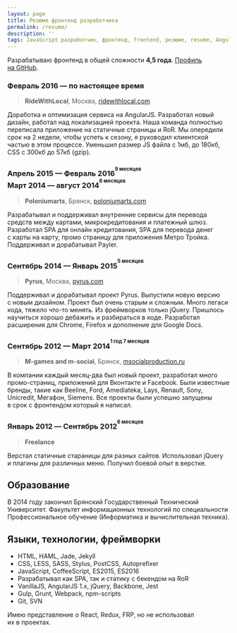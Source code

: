 ```yaml
---
layout: page
title: Резюме фронтенд разработчика
permalink: /resume/
description: ''
tags: JavaScript разработчик, фронтенд, frontend, резюме, resume, AngularJS, Webpack, SPA, PostCSS
---
```


Разрабатываю фронтенд в&nbsp;общей сложности **4,5&nbsp;года**.
[Профиль на&nbsp;GitHub](https://github.com/ymatuhin).

### Февраль 2016&nbsp;&mdash; по&nbsp;настоящее время
> **RideWithLocal**, Москва, [ridewithlocal.com](https://ridewithlocal.com)

Доработка и&nbsp;оптимизация сервиса на&nbsp;AngularJS. Разработал новый дизайн, работал над локализацией проекта. Наша команда полностью переписала приложение на&nbsp;статичные страницы и&nbsp;RoR. Мы&nbsp;опередили срок на&nbsp;2&nbsp;недели, чтобы успеть к&nbsp;сезону, я&nbsp;руководил клиентской частью в&nbsp;этом процессе. Уменьшил размер JS&nbsp;файла с&nbsp;1мб, до&nbsp;180кб, CSS с&nbsp;300кб до&nbsp;57кб (gzip).

### Апрель 2015&nbsp;&mdash; Февраль 2016<sup><sup>9 месяцев</sup></sup> <br>Март 2014&nbsp;&mdash; август 2014<sup><sup>6 месяцев</sup></sup>
> **Poloniumarts**, Брянск, [poloniumarts.com](http://poloniumarts.com)

Разрабатывал и&nbsp;поддерживал внутренние сервисы для перевода средств между картами, микрокредитования и&nbsp;платежный шлюз. Разработал SPA для онлайн кредитования, SPA для перевода денег с&nbsp;карты на&nbsp;карту, промо страницу для приложения Метро Тройка. Поддерживал и&nbsp;дорабатывал Payler.

### Сентябрь 2014&nbsp;&mdash; Январь 2015<sup><sup>5 месяцев</sup></sup>
> **Pyrus**, Москва, [pyrus.com](https://pyrus.com)

Поддерживал и&nbsp;дорабатывал проект Pyrus. Выпустили новую версию с&nbsp;новым дизайном. Проект был очень старым и&nbsp;сложным. Много легаси кода, тяжело что-то менять. Из&nbsp;фреймворков только jQuery. Пришлось научиться хорошо дебажить и&nbsp;разбираться в&nbsp;коде.
Разработал расширения для Chrome, Firefox и&nbsp;дополнение для Google Docs.

### Сентябрь 2012&nbsp;&mdash; Март 2014<sup><sup>1 год 7&nbsp;месяцев</sup></sup>
> **M-games and m-social**, Брянск, [msocialproduction.ru](https://msocialproduction.ru/)

В&nbsp;компании каждый месяц-два был новый проект, разработал много промо-страниц, приложений для Вконтакте и&nbsp;Facebook. Были известные бренды, такие как Beeline, Ford, Amediateka, Lays, Renault, Sony, Unicredit, Мегафон, Siemens. Все проекты были успешно запущены в&nbsp;срок c&nbsp;фронтендом который я&nbsp;написал.

### Январь 2012&nbsp;&mdash; Cентябрь 2012<sup><sup>6 месяцев</sup></sup>
> **Freelance**

Верстал статичные стараницы для разных сайтов. Использовал jQuery и&nbsp;плагины для различных меню. Получил боевой опыт в&nbsp;верстке.

## Образование
В&nbsp;2014 году закончил Брянский Государственный Технический Университет. Факультет информационных технологий по&nbsp;специальности Профессиональное обучение (Информатика и&nbsp;вычислительная техника).

## Языки, технологии, фреймворки

* HTML, HAML, Jade, Jekyll
* CSS, LESS, SASS, Stylus, PostCSS, Autoprefixer
* JavaScript, CoffeeScript, ES2015, ES2016
* Разрабатывал как SPA, так и&nbsp;статику с&nbsp;бекендом на&nbsp;RoR
* VanillaJS, AngularJS 1.x, jQuery, Backbone, Jest
* Gulp, Grunt, Webpack, npm-scripts
* Git, SVN

Имею представление о&nbsp;React, Redux, FRP, но&nbsp;не&nbsp;использовал их&nbsp;в&nbsp;проектах.
